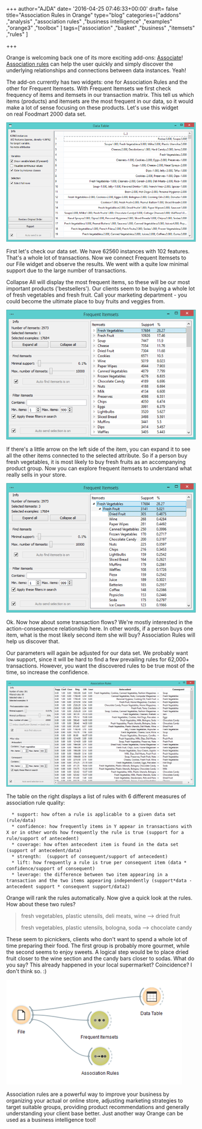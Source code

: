 +++
author="AJDA"
date= '2016-04-25 07:46:33+00:00'
draft= false
title="Association Rules in Orange"
type="blog"
categories=["addons" ,"analysis" ,"association rules" ,"business intelligence" ,"examples"  ,"orange3" ,"toolbox" ]
tags=["association" ,"basket" ,"business" ,"itemsets" ,"rules" ]

+++

Orange is welcoming back one of its more exciting add-ons: [Associate](https://pypi.python.org/pypi/Orange3-Associate)! [Association rules](https://en.wikipedia.org/wiki/Association_rule_learning) can help the user quickly and simply discover the underlying relationships and connections between data instances. Yeah!

The add-on currently has two widgets: one for Association Rules and the other for Frequent Itemsets. With Frequent Itemsets we first check frequency of items and itemsets in our transaction matrix. This tell us which items (products) and itemsets are the most frequent in our data, so it would make a lot of sense focusing on these products. Let's use this widget on real Foodmart 2000 data set.

[![](/images/2016/04/blog5-1.png)
](http://blog.biolab.si/wp-content/uploads/2016/04/blog5-1.png)

First let's check our data set. We have 62560 instances with 102 features. That's a whole lot of transactions. Now we connect Frequent Itemsets to our File widget and observe the results. We went with a quite low minimal support due to the large number of transactions.

Collapse All will display the most frequent items, so these will be our most important products ('bestsellers'). Our clients seem to be buying a whole lot of fresh vegetables and fresh fruit. Call your marketing department - you could become the ultimate place to buy fruits and veggies from.

[![](/images/2016/04/blog2-1.png)
](http://blog.biolab.si/wp-content/uploads/2016/04/blog2-1.png)

If there's a little arrow on the left side of the item, you can expand it to see all the other items connected to the selected attribute. So if a person buy fresh vegetables, it is most likely to buy fresh fruits as an accompanying product group. Now you can explore frequent itemsets to understand what really sells in your store.

[![](/images/2016/04/blog3-1.png)
](http://blog.biolab.si/wp-content/uploads/2016/04/blog3-1.png)

Ok. Now how about some transaction flows? We're mostly interested in the action-consequence relationship here. In other words, if a person buys one item, what is the most likely second item she will buy? Association Rules will help us discover that.

Our parameters will again be adjusted for our data set. We probably want low support, since it will be hard to find a few prevailing rules for 62,000+ transactions. However, you want the discovered rules to be true most of the time, so increase the confidence.

[![](/images/2016/04/blog1.png)
](http://blog.biolab.si/wp-content/uploads/2016/04/blog1.png)

The table on the right displays a list of rules with 6 different measures of association rule quality:



 	  * support: how often a rule is applicable to a given data set (rule/data)
 	  * confidence: how frequently items in Y appear in transactions with X or in other words how frequently the rule is true (support for a rule/support of antecedent)
 	  * coverage: how often antecedent item is found in the data set (support of antecedent/data)
 	  * strength:  (support of consequent/support of antecedent)
 	  * lift: how frequently a rule is true per consequent item (data * confidence/support of consequent)
 	  * leverage: the difference between two item appearing in a transaction and the two items appearing independently (support*data - antecedent support * consequent support/data2)

Orange will rank the rules automatically. Now give a quick look at the rules. How about these two rules?


<blockquote>fresh vegetables, plastic utensils, deli meats, wine --> dried fruit

fresh vegetables, plastic utensils, bologna, soda --> chocolate candy</blockquote>


These seem to picnickers, clients who don't want to spend a whole lot of time preparing their food. The first group is probably more gourmet, while the second seems to enjoy sweets. A logical step would be to place dried fruit closer to the wine section and the candy bars closer to sodas. What do you say? This already happened in your local supermarket? Coincidence? I don't think so. :)

[![](/images/2016/04/blog6.png)
](http://blog.biolab.si/wp-content/uploads/2016/04/blog6.png)

Association rules are a powerful way to improve your business by organizing your actual or online store, adjusting marketing strategies to target suitable groups, providing product recommendations and generally understanding your client base better. Just another way Orange can be used as a business intelligence tool!
